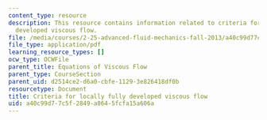 ```yaml
---
content_type: resource
description: This resource contains information related to criteria for locally fully
  developed viscous flow.
file: /media/courses/2-25-advanced-fluid-mechanics-fall-2013/a40c99d77c5f2849a8645fcfa15a606a_MIT2_25F13_Criter_for_lo.pdf
file_type: application/pdf
learning_resource_types: []
ocw_type: OCWFile
parent_title: Equations of Viscous Flow
parent_type: CourseSection
parent_uid: d2514ce2-d6a0-cbfe-1129-3e826418df0b
resourcetype: Document
title: Criteria for locally fully developed viscous flow
uid: a40c99d7-7c5f-2849-a864-5fcfa15a606a
---
```

